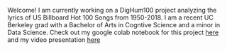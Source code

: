 Welcome!
I am currently working on a DigHum100 project analyzing the lyrics of US Billboard Hot 100 Songs from 1950-2018. I am a recent UC Berkeley grad with a Bachelor of Arts in Cogntive Science and a minor in Data Science. Check out my google colab notebook for this project [here](https://drive.google.com/file/d/1M3uG33s0Fw5GbTFT-0bhbLgzyPurx75a/view?usp=sharing) and my video presentation [here](https://drive.google.com/file/d/1eBL5AHic-65dnoazK-4qzIU7DLUN810g/view?usp=sharing)
